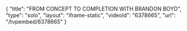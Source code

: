 {
    "title": "FROM CONCEPT TO COMPLETION WITH BRANDON BOYD",
    "type": "solo",
    "layout": "iframe-static",
    "videoId": "6378665",
    "url": "\/tvpembed\/6378665"
}